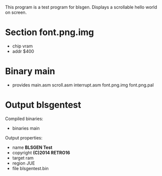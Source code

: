 This program is a test program for blsgen.
Displays a scrollable hello world on screen.

Section font.png.img
====================

 - chip vram
 - addr $400


Binary **main**
===============

 - provides main.asm scroll.asm interrupt.asm font.png.img font.png.pal


Output **blsgentest**
=====================

Compiled binaries:

 - binaries main

Output properties:

 - name **BLSGEN Test**
 - copyright **(C)2014 RETRO16**
 - target ram
 - region JUE
 - file blsgentest.bin


